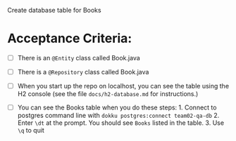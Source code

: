 Create database table for Books


# Acceptance Criteria:

- [ ] There is an `@Entity` class called Book.java
- [ ] There is a `@Repository` class called Book.java
- [ ] When you start up the repo on localhost, you can see the table
      using the H2 console (see the file `docs/h2-database.md` for 
      instructions.)
- [ ] You can see the Books table when you do these steps:
      1. Connect to postgres command line with 
         ```
         dokku postgres:connect team02-qa-db
         ```
      2. Enter `\dt` at the prompt. You should see
         `Books` listed in the table.
      3. Use `\q` to quit


